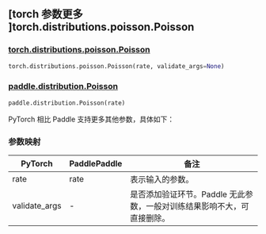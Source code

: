 ## [torch 参数更多 ]torch.distributions.poisson.Poisson

### [torch.distributions.poisson.Poisson](https://pytorch.org/docs/stable/distributions.html#poisson)

```python
torch.distributions.poisson.Poisson(rate, validate_args=None)
```

### [paddle.distribution.Poisson](https://www.paddlepaddle.org.cn/documentation/docs/zh/api/paddle/distribution/Poisson_cn.html)

```python
paddle.distribution.Poisson(rate)
```

PyTorch 相比 Paddle 支持更多其他参数，具体如下：

### 参数映射

| PyTorch       | PaddlePaddle  | 备注                                                                    |
| ------------- | ------------- | ----------------------------------------------------------------------- |
| rate | rate | 表示输入的参数。                                                        |
| validate_args | -             | 是否添加验证环节。Paddle 无此参数，一般对训练结果影响不大，可直接删除。 |
